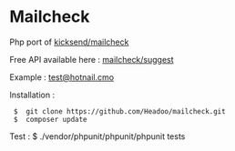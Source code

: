 Mailcheck
=========

Php port of [kicksend/mailcheck](https://github.com/Kicksend/mailcheck)

Free API available here : [mailcheck/suggest](http://headoo.com/api/mailcheck/suggest/)

Example : [test@hotnail.cmo](http://headoo.com/api/mailcheck/suggest/test@hotnail.cmo)

Installation : 

     $  git clone https://github.com/Headoo/mailcheck.git
     $  composer update

Test : 
     $ ./vendor/phpunit/phpunit/phpunit tests
